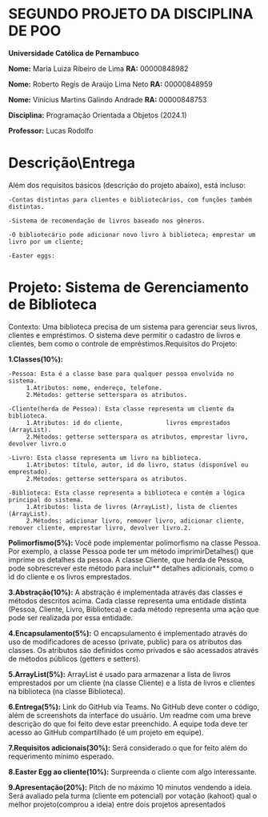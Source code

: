# SEGUNDO PROJETO DA DISCIPLINA DE POO

**Universidade Católica de Pernambuco**

**Nome:** Maria Luiza Ribeiro de Lima **RA:** 00000848982

**Nome:** Roberto Regis de Araújo Lima Neto **RA:** 00000848959

**Nome:** Vínicius Martins Galindo Andrade **RA:** 00000848753

**Disciplina:** Programação Orientada a Objetos (2024.1)

**Professor:** Lucas Rodolfo

# Descrição\Entrega

Além dos requisitos básicos (descrição do projeto abaixo), está incluso:

    -Contas distintas para clientes e bibliotecários, com funções também distintas.
    
    -Sistema de recomendação de livros baseado nos gêneros.
    
    -O bibliotecário pode adicionar novo livro à biblioteca; emprestar um livro por um cliente;

    -Easter eggs: 



# Projeto: Sistema de Gerenciamento de Biblioteca

Contexto: Uma biblioteca precisa de um sistema para gerenciar seus livros, clientes e empréstimos. O sistema deve permitir o cadastro de livros e clientes, bem como o controle de empréstimos.Requisitos do Projeto: 

**1.Classes(10%):**
    
    -Pessoa: Esta é a classe base para qualquer pessoa envolvida no sistema.
         1.Atributos: nome, endereço, telefone.
         2.Métodos: getterse setterspara os atributos.
    
    -Cliente(herda de Pessoa): Esta classe representa um cliente da biblioteca.
         1.Atributos: id do cliente,            livros emprestados (ArrayList).
         2.Métodos: getterse setterspara os atributos, emprestar livro, devolver livro.o
    
    -Livro: Esta classe representa um livro na biblioteca.
         1.Atributos: título, autor, id do livro, status (disponível ou emprestado).
         2.Métodos: getterse setterspara os atributos.
         
    -Biblioteca: Esta classe representa a biblioteca e contém a lógica principal do sistema.
         1.Atributos: lista de livros (ArrayList), lista de clientes (ArrayList).
         2.Métodos: adicionar livro, remover livro, adicionar cliente, remover cliente, emprestar livro, devolver livro.2.

**Polimorfismo(5%):** Você pode implementar polimorfismo na classe Pessoa. Por exemplo, a classe Pessoa pode ter um método imprimirDetalhes() que imprime os detalhes da pessoa. A classe Cliente, que herda de Pessoa, pode sobrescrever este método para incluir** detalhes adicionais, como o id do cliente e os livros emprestados.

**3.Abstração(10%):** A abstração é implementada através das classes e métodos descritos acima. Cada classe representa uma entidade distinta (Pessoa, Cliente, Livro, Biblioteca) e cada método representa uma ação que pode ser realizada por essa entidade.

**4.Encapsulamento(5%):** O encapsulamento é implementado através do uso de modificadores de acesso (private, public) para os atributos das classes. Os atributos são definidos como privados e são acessados através de métodos públicos (getters e setters).

**5.ArrayList(5%):** ArrayList é usado para armazenar a lista de livros emprestados por um cliente (na classe Cliente) e a lista de livros e clientes na biblioteca (na classe Biblioteca).

**6.Entrega(5%):** Link do GitHub via Teams. No GitHub deve conter o código, além de screenshots da interface do usuário. Um readme com uma breve descrição do que foi feito deve estar preenchido. A equipe toda deve ter acesso ao GitHub compartilhado (é um projeto em equipe).

**7.Requisitos adicionais(30%):** Será considerado o que for feito além do requerimento mínimo esperado.

**8.Easter Egg ao cliente(10%):** Surpreenda o cliente com algo interessante.

**9.Apresentação(20%):** Pitch de no máximo 10 minutos vendendo a ideia. Será avaliado pela turma (cliente em potencial) por votação (kahoot) qual o melhor projeto(comprou a ideia) entre dois projetos apresentados
